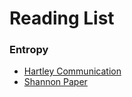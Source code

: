 # Reading List

### Entropy

* [Hartley Communication](https://monoskop.org/images/a/a6/Hartley_Ralph_VL_1928_Transmission_of_Information.pdf)
* [Shannon Paper](https://people.math.harvard.edu/~ctm/home/text/others/shannon/entropy/entropy.pdf)
